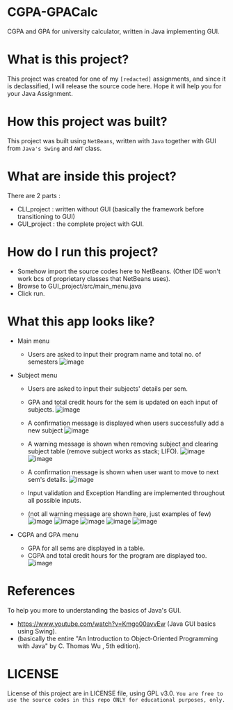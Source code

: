 # CGPA-GPACalc
CGPA and GPA for university calculator, written in Java implementing GUI.

# What is this project?
This project was created for one of my `[redacted]` assignments, and since it is declassified, I will release the source code here. Hope it will help you for your Java Assignment.

# How this project was built?
This project was built using `NetBeans`, written with `Java` together with GUI from `Java's Swing` and `AWT` class.

# What are inside this project?
There are 2 parts :
- CLI_project : written without GUI (basically the framework before transitioning to GUI)
- GUI_project : the complete project with GUI.

# How do I run this project?
- Somehow import the source codes here to NetBeans. (Other IDE won't work bcs of proprietary classes that NetBeans uses).
- Browse to GUI_project/src/main_menu.java
- Click run.

# What this app looks like?
- Main menu
  - Users are asked to input their program name and total no. of semesters
  ![image](https://user-images.githubusercontent.com/91692409/204714791-60473f84-85df-4eac-b724-7ccb48f3171b.png)

- Subject menu
  - Users are asked to input their subjects' details per sem.
  - GPA and total credit hours for the sem is updated on each input of subjects.
  ![image](https://user-images.githubusercontent.com/91692409/204714982-8f0baa78-a384-4476-a8e4-2c36849da78a.png)

  - A confirmation message is displayed when users successfully add a new subject
  ![image](https://user-images.githubusercontent.com/91692409/204715625-b9443a37-3080-4267-94e9-ca34120f01ac.png)

  - A warning message is shown when removing subject and clearing subject table (remove subject works as stack; LIFO).
  ![image](https://user-images.githubusercontent.com/91692409/204715975-6c9421c1-f4a3-4e30-9569-7d5bdb77c966.png)
  ![image](https://user-images.githubusercontent.com/91692409/204716036-2399e994-7978-4a83-afbf-3345038c9b33.png)

  - A confirmation message is shown when user want to move to next sem's details.
  ![image](https://user-images.githubusercontent.com/91692409/204716133-02956ee8-8ed8-4af1-8f78-5d06611ca8c3.png)

  - Input validation and Exception Handling are implemented throughout all possible inputs.
  - (not all warning message are shown here, just examples of few)
  ![image](https://user-images.githubusercontent.com/91692409/204716780-e9cce1bb-f673-4ded-805e-a5337e91fe91.png)
  ![image](https://user-images.githubusercontent.com/91692409/204716809-19b2a24c-a0f3-4db2-86fd-3fdce9ec9158.png)
  ![image](https://user-images.githubusercontent.com/91692409/204715489-2bdb8463-2dcd-4c90-b5a0-703ef2c306e4.png)
  ![image](https://user-images.githubusercontent.com/91692409/204715526-9cea7c5e-044f-48b3-86fb-f916632b3ff2.png)
  ![image](https://user-images.githubusercontent.com/91692409/204715561-3fb8abfb-7a49-42fa-b206-3141d33bbbea.png)

- CGPA and GPA menu
  - GPA for all sems are displayed in a table.
  - CGPA and total credit hours for the program are displayed too.
  ![image](https://user-images.githubusercontent.com/91692409/204716634-7414e08a-a28b-4436-9937-9d2742f736cd.png)

# References
To help you more to understanding the basics of Java's GUI.
- https://www.youtube.com/watch?v=Kmgo00avvEw (Java GUI basics using Swing).
- (basically the entire "An Introduction to Object-Oriented Programming with Java" by C. Thomas Wu , 5th edition).

# LICENSE
License of this project are in LICENSE file, using GPL v3.0. `You are free to use the source codes in this repo ONLY for educational purposes, only.`
